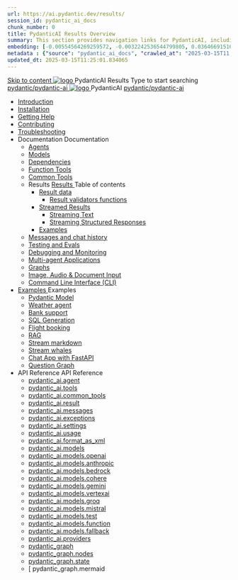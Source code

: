 ```yaml
---
url: https://ai.pydantic.dev/results/
session_id: pydantic_ai_docs
chunk_number: 0
title: PydanticAI Results Overview
summary: This section provides navigation links for PydanticAI, including access to documentation, installation instructions, and troubleshooting resources.
embedding: [-0.00554564269259572, -0.0032242536544799805, 0.03646691516041756, -0.009806722402572632, 0.016633259132504463, 0.0062209563329815865, -0.04028390347957611, 0.010746289044618607, 0.002930639311671257, 0.029963353648781776, 0.00651090033352375, -0.07722059637308121, -0.029405487701296806, -0.019305149093270302, 0.0294788908213377, 0.01259605959057808, -0.02451680600643158, 0.011223412118852139, -0.004837297834455967, 0.051734864711761475, 0.06606324762105942, -0.01600198820233345, 0.021228324621915817, 0.018248137086629868, 0.011150008998811245, -0.0013827405637130141, -0.013880622573196888, 0.05511143058538437, 0.022446824237704277, -0.03432352840900421, 0.018908770754933357, -0.01952536031603813, -0.013462222181260586, -0.0037325737066566944, 0.014621999114751816, 0.012397870421409607, -0.0054208566434681416, 0.02309277653694153, -0.0054648988880217075, 0.026131685823202133, 0.026748275384306908, -0.0441889725625515, 0.03596777096390724, 0.014409128576517105, -0.051294442266225815, 0.007472487632185221, 0.0113702192902565, 0.006033776793628931, 0.015517523512244225, -0.004690490663051605, -0.08749710768461227, 0.02748231217265129, -0.02880357764661312, 0.00025920651387423277, -0.016148794442415237, -0.005094210617244244, -0.04395408183336258, 0.010320547968149185, 0.0019029886461794376, -0.047976601868867874, 0.010805011726915836, -0.015223909169435501, 0.005061178933829069, 0.06852961331605911, -0.04812340810894966, 0.009821402840316296, -0.06988023966550827, 0.005868618842214346, -0.03103504702448845, -0.016618577763438225, 0.04683150351047516, 0.039902202785015106, -0.020479608327150345, -0.04994381591677666, -0.014005409553647041, -0.037817541509866714, 0.060895636677742004, 0.10440929979085922, -0.014878911897540092, -0.07211171090602875, -0.004150974098592997, 0.031181855127215385, 0.012126276269555092, -0.027864011004567146, -0.018042607232928276, -0.018835367634892464, -0.022916607558727264, -0.006874248385429382, -0.025133397430181503, -0.024590209126472473, -0.03035973384976387, -0.010988520458340645, -0.032620564103126526, 0.0026021581143140793, 0.06982151418924332, 0.009696616791188717, 0.004264750052243471, -0.0054648988880217075, -0.0004927217378281057, 0.02128704823553562, 0.0186591986566782, -0.03643755242228508, -0.04915105924010277, 0.033736299723386765, 0.027981456369161606, -0.005156603641808033, 0.021389812231063843, -0.021610023453831673, -0.024311276152729988, -0.02285788394510746, -0.11621259897947311, -0.01987769827246666, -0.05035487934947014, 0.02472233586013317, -0.05067785456776619, 0.0023727717343717813, 0.0007028395775705576, -0.008257905952632427, 0.007714719511568546, -0.03702478110790253, -0.030535902827978134, -0.003956454806029797, 0.026117004454135895, 0.013990728184580803, 0.046655334532260895, 0.02030343934893608, -0.0029434848111122847, -0.03905072063207626, -0.04738937318325043, -0.03555671125650406, 0.01259605959057808, 0.010225122794508934, 0.02946420945227146, -0.026219770312309265, -0.019892379641532898, -0.013498924672603607, -0.04756554216146469, -0.00017605397442821413, -0.023489156737923622, 0.036143939942121506, 0.015106462873518467, -0.019437275826931, 0.005534632131457329, 0.04474684223532677, -0.03385374695062637, -0.009520448744297028, -0.006830206140875816, -0.006147552281618118, -0.0461268313229084, 0.014144876040518284, 0.028231028467416763, 0.03176908195018768, -0.050296153873205185, -0.011942767538130283, -0.04606810584664345, 0.008955240249633789, 0.026557426899671555, 0.030858878046274185, 0.011495005339384079, -0.05246890336275101, -0.01864451728761196, 0.054494842886924744, -0.04210431128740311, -0.001154271769337356, -0.01801324635744095, -0.012603400275111198, -0.04765362665057182, -0.011333517730236053, -0.05346719175577164, -0.05026679486036301, -0.019730890169739723, -0.027643799781799316, -0.019818974658846855, 0.0033013273496180773, 0.0020241045858711004, -0.02937612496316433, -0.04724256321787834, -0.02505999244749546, -0.02128704823553562, -0.052938684821128845, -0.03855157643556595, 0.0022755118552595377, -0.043689828366041183, -0.04116474464535713, -0.0021323750261217356, -0.017352614551782608, -0.003857359755784273, 0.009579171426594257, -0.030858878046274185, 0.06606324762105942, 0.010526077821850777, 0.04216303303837776, 0.05176422744989395, 0.03311970829963684, 0.013821899890899658, -0.03529245778918266, 0.05898714438080788, -0.005468569230288267, 0.008588222786784172, 0.019393233582377434, -0.00877173151820898, -0.007854186929762363, 0.023459793999791145, 0.0006060385494492948, 0.020582372322678566, -0.029875269159674644, 0.010041614063084126, -0.00734036136418581, -0.01798388548195362, -0.039021361619234085, 0.04827021434903145, -0.046625975519418716, 0.02155129984021187, 0.008375352248549461, -0.023268945515155792, -0.003444464411586523, -0.056696951389312744, 0.0001119978551287204, 0.0035252084489911795, 0.02382681332528591, -0.021463215351104736, 0.05828246846795082, 0.031211216002702713, -0.012625421397387981, -0.017822397872805595, 0.030976323410868645, 0.057342901825904846, -0.04592129960656166, 0.019173024222254753, 0.011003201827406883, 0.019510680809617043, 0.013667752966284752, -0.025471054017543793, -0.011465644463896751, 0.01060682162642479, -0.06559346616268158, 0.01901153475046158, 0.0115317078307271, 0.02561786025762558, -0.0036334788892418146, 0.0012772228801622987, 0.0023030382581055164, 0.028319112956523895, 0.028509963303804398, 0.0055309622548520565, 0.005571334157139063, -0.009439704939723015, -0.02892102301120758, 0.03411800041794777, 0.049855731427669525, 0.043895360082387924, -0.03546862676739693, 0.01308052334934473, -0.02362128160893917, -0.012273084372282028, -0.026249131187796593, -0.0291559137403965, -0.012992438860237598, -0.04075368493795395, 0.016266239807009697, -0.011208731681108475, 0.03496948257088661, -0.03182780742645264, -0.0026480352971702814, -0.01931983046233654, -0.020934710279107094, -0.02551509626209736, 0.032180141657590866, -0.040137093514204025, -0.05088338255882263, 0.0239736195653677, 0.03643755242228508, 0.05563993752002716, -0.019158342853188515, -0.038375407457351685, 0.023268945515155792, 0.0015634968876838684, 0.028642090037465096, -0.000358530756784603, 0.011795960366725922, -0.0011836332269012928, -0.006830206140875816, 0.04780043289065361, 0.01479082740843296, 0.009483746252954006, 0.030095480382442474, 0.003596777096390724, -0.03294353932142258, -0.0029746813233941793, 0.0003885803744196892, 0.0404307097196579, 0.004220707807689905, 0.02736486680805683, -0.05355527624487877, 0.019672168418765068, -0.026997849345207214, 0.07956951856613159, 0.026806998997926712, 0.0294788908213377, -0.003670180682092905, 0.0529974065721035, 0.01701495796442032, -0.01021044235676527, 0.007369722705334425, -0.0037839561700820923, 0.018615156412124634, -0.017631547525525093, -0.0019011535914614797, 0.04060687869787216, -0.02846592105925083, -0.034705229103565216, 0.026645511388778687, -0.015091782435774803, -0.033413324505090714, -0.04184005782008171, -0.04765362665057182, 0.05975053831934929, -0.021272366866469383, 0.05155869573354721, -0.041575804352760315, -0.05687312036752701, -0.04395408183336258, 0.04495237022638321, 0.031974613666534424, -0.07052619010210037, 0.0043271430768072605, 0.0020663116592913866, -0.003883050987496972, -0.02275511994957924, -0.008485457859933376, 0.01335945725440979, -0.020920028910040855, -0.009513108059763908, 0.021815553307533264, -0.02074385993182659, -0.034940119832754135, -0.021800871938467026, 0.015458800829946995, -0.018365584313869476, 0.0373183973133564, -0.05496462434530258, -0.055258240550756454, -0.033971190452575684, -0.01275020744651556, 0.006334731820970774, 0.008301948197185993, 0.0025783018209040165, 0.03696605935692787, -0.005094210617244244, 0.006565953139215708, -0.0010111347073689103, -0.00047804100904613733, 0.0055750044994056225, 0.0283778365701437, -0.021507257595658302, 0.0002019746316364035, -0.007604614365845919, -0.002956330543383956, -0.02272575907409191, 0.016148794442415237, -0.06253987550735474, -0.01308052334934473, -0.0051676142029464245, 0.004330812953412533, -0.008199183270335197, 0.02529488503932953, -0.03752392530441284, -0.01933451183140278, 0.010746289044618607, -0.01076831016689539, 0.012074894271790981, 0.010636183433234692, -0.00025989467394538224, -0.009241514839231968, -0.023694686591625214, -0.020817264914512634, -0.0417226143181324, 0.012456593103706837, 0.0023470805026590824, 0.0261757280677557, 0.016736023128032684, 0.0082285450771451, -0.004473950248211622, 0.0016258900286629796, 0.045980021357536316, 0.03309034928679466, 0.00124877889174968, 0.012309785932302475, -0.012221701443195343, 0.06019096076488495, 0.04195750504732132, -0.024120427668094635, -0.011017882265150547, -0.0030572605319321156, 0.020230036228895187, 0.015723053365945816, -0.012214360758662224, 0.005556653253734112, 0.06183520331978798, 0.011605110950767994, 0.005318091716617346, 0.012170318514108658, -0.03267928957939148, -0.0006441167206503451, -0.00047482960508204997, 0.02959633618593216, 0.05710801109671593, 0.007641315925866365, 0.021008113399147987, -0.026087643578648567, 0.020670456811785698, -0.040254540741443634, 0.01667730137705803, -0.04970892518758774, -0.02671891450881958, -0.05323230102658272, 0.014262321405112743, 0.03852221369743347, 0.02538296952843666, 0.043543022125959396, -0.024751698598265648, -0.05886969715356827, -0.039256252348423004, -0.017954522743821144, -0.061893925070762634, 0.056902479380369186, 0.08755582571029663, -0.02042088471353054, -0.012647442519664764, -0.04292643070220947, -0.004492301028221846, 0.033413324505090714, 0.057695239782333374, -0.013388819061219692, -0.005707130767405033, -0.020538330078125, 0.0028572354931384325, 0.025588499382138252, 0.00045900195254944265, 0.0021562310867011547, 0.028671450912952423, -0.04175197333097458, -0.03922688961029053, 0.025559138506650925, -0.027805287390947342, -0.005512611474841833, 0.0042684199288487434, -0.03209206089377403, -0.013587008230388165, -0.03220950439572334, 0.013432861305773258, 0.01103256270289421, -0.003673850791528821, 0.00657329335808754, -0.01931983046233654, -0.06729643046855927, 0.0695866271853447, 0.0026039930526167154, 0.06394922733306885, -0.005560323596000671, 0.040812406688928604, 0.017073679715394974, -0.05472973361611366, 0.026439981535077095, 0.0004996033385396004, -0.011230752803385258, 0.023694686591625214, -0.014350405894219875, -0.00249939295463264, 0.00277282134629786, 0.016031349077820778, -0.030535902827978134, -0.012111595831811428, -0.013924664817750454, -0.009968210943043232, -0.01474678609520197, 0.04824085533618927, 0.005560323596000671, -0.024810420349240303, -0.01275754813104868, 0.019569402560591698, -0.048857443034648895, -0.009483746252954006, -0.0007533045718446374, -0.0030095481779426336, 0.08185970783233643, -0.01987769827246666, -0.046625975519418716, 0.00332518364302814, 0.02284320443868637, 0.0001813298586057499, 0.017748992890119553, 0.048974890261888504, -0.019628126174211502, 0.014629339799284935, -0.0008748793043196201, -0.04683150351047516, 0.013498924672603607, -0.012368508614599705, -0.015972625464200974, 0.003574755974113941, -0.0241644699126482, -0.014269662089645863, 0.04821149259805679, 0.019305149093270302, -0.028172306716442108, 0.016750704497098923, -0.014878911897540092, -0.004297781269997358, 0.030389094725251198, -0.04380727559328079, 0.003721563145518303, 0.013564987108111382, 0.02761443890631199, 0.020024504512548447, 0.03787626326084137, 0.0017543463036417961, 0.015238589607179165, -0.011729896999895573, 0.01874728314578533, 0.021668747067451477, -0.042456649243831635, 0.00016160264203790575, 3.7992103898432106e-05, 0.0004344576154835522, -0.03878646716475487, -0.03247375786304474, -0.03203333541750908, -0.023562559857964516, -0.010034273378551006, 0.01623687893152237, 0.0018772974144667387, 0.028568685054779053, 0.006551272235810757, -0.061893925070762634, -0.0064374967478215694, 0.014489873312413692, 0.01513582468032837, -0.03400055319070816, -0.015047740191221237, -0.0025287545286118984, 0.007846846245229244, -0.0351162888109684, 0.007912909612059593, 0.006910949945449829, 0.02350383624434471, 0.01679474674165249, -0.0051015508361160755, -0.003769275499507785, 0.01767558977007866, 0.07545891404151917, -0.016853468492627144, 0.024927865713834763, -0.018967492505908012, 0.017822397872805595, 0.018468348309397697, -0.013542965985834599, -0.006811855360865593, 0.006562282796949148, 0.003996826708316803, 0.008419394493103027, -0.005204316228628159, 0.028744854032993317, 0.014871572144329548, -0.033824384212493896, 0.03623202443122864, 0.03552734851837158, -0.002649870468303561, -0.03059462457895279, 0.010423312894999981, -0.005354793276637793, -0.01021044235676527, -0.006606325041502714, -0.012779569253325462, -0.021580662578344345, 0.0011304155923426151, 0.004011507611721754, -0.010871075093746185, -0.011223412118852139, 0.004976764786988497, -0.04022517800331116, -0.037612009793519974, 0.007993653416633606, 0.016192836686968803, -0.039784759283065796, 0.02121364325284958, 0.01296307798475027, -0.005160273984074593, 0.020920028910040855, 0.014937634579837322, 0.020949391648173332, -0.009960870258510113, -0.013645731844007969, -0.019716210663318634, -0.024252552539110184, 0.002826038980856538, 0.04251537099480629, -0.02903846837580204, -0.04474684223532677, 0.010166400112211704, -0.0036151278764009476, -0.04119410738348961, -0.0020883327815681696, 0.019598765298724174, 0.0023012033198028803, 0.0115317078307271, -0.0037619350478053093, 0.010034273378551006, -0.006936641409993172, -0.006977013312280178, -0.02451680600643158, -0.016530493274331093, 0.001664426876232028, -0.03634946793317795, -0.007160522509366274, 0.02516275830566883, -0.052498262375593185, 0.02781996876001358, 0.04562768340110779, -0.041340913623571396, -0.01296307798475027, 0.014115514233708382, 0.01330807525664568, 0.0010771979577839375, 0.009513108059763908, -0.006342072039842606, -0.006503560114651918, -0.03772945702075958, -0.040900491178035736, -0.00932225864380598, -0.029772505164146423, 0.040577515959739685, 0.034734588116407394, 0.024751698598265648, -0.004279430489987135, 0.0007308247149921954, 0.004011507611721754, -0.019789613783359528, 0.0023911227472126484, -0.026043601334095, 0.023900216445326805, 0.03209206089377403, -0.006811855360865593, -0.022711077705025673, 0.017235167324543, -0.03159291297197342, -0.01390998438000679, 0.00020621827570721507, 0.0022002733312547207, -0.01528263185173273, -0.006833876483142376, -0.0034811662044376135, 0.015488161705434322, -0.010019592940807343, 0.022358739748597145, -0.02075854130089283, -0.014710083603858948, -0.026968486607074738, -0.035732876509428024, 0.019026216119527817, -0.04251537099480629, 0.01591390371322632, 0.02275511994957924, -0.030301010236144066, -0.039814118295907974, 0.0364081896841526, 0.03811115399003029, 0.03212141990661621, 0.015356035903096199, 0.020993433892726898, -0.014555936679244041, 0.01109862606972456, 0.022887246683239937, 0.01689751073718071, 0.01396870706230402, -0.011326177045702934, 0.002202108269557357, -0.06083691492676735, -0.016486451029777527, 0.03159291297197342, -0.022035764530301094, 0.021228324621915817, -0.09319322556257248, 0.012948397547006607, 0.05114763602614403, -0.025661902502179146, 0.014710083603858948, 0.01955472305417061, 0.020230036228895187, 0.05267443135380745, 0.00438953610137105, -0.02143385447561741, 0.009138749912381172, 0.00369770685210824, 0.004037198610603809, 0.011810640804469585, -0.01986301690340042, 0.0373183973133564, -0.024751698598265648, -0.11051648110151291, -0.02924399822950363, 0.007428445387631655, -0.0006115438300184906, -0.015928583219647408, -0.022255975753068924, -0.004429908003658056, 0.0009790207259356976, 0.009498427622020245, 0.047859154641628265, -0.042897071689367294, -0.02473701722919941, 0.00540984608232975, -0.025324245914816856, 0.021140240132808685, -0.01330073457211256, 0.012184999883174896, 0.01474678609520197, -0.0010937137994915247, -0.013873282819986343, -0.03543926402926445, -0.02483978308737278, 0.02121364325284958, -0.014827529899775982, -0.0024131436366587877, 0.00281319348141551, -0.02077322266995907, -0.022711077705025673, 0.01767558977007866, -0.027526354417204857, -0.014093493111431599, 0.014959655702114105, 0.0030407446902245283, 0.018600475043058395, -0.020508969202637672, -0.0009982890915125608, -0.014034770429134369, -0.049297865480184555, 0.029302721843123436, -0.03188652917742729, 0.00883779488503933, -0.020009825006127357, -0.020582372322678566, -0.008257905952632427, -0.009065345861017704, -0.026586787775158882, -0.034617144614458084, 0.009021303616464138, 0.06236371025443077, -0.01999514363706112, -0.0032627906184643507, 0.01744069904088974, 0.013264033012092113, 0.002976516494527459, -0.001963546732440591, 0.016090070828795433, -0.01898217387497425, 0.005050168372690678, 0.004694161005318165, 0.0005326349637471139, -0.00040761943091638386, 0.004323472734540701, 0.01767558977007866, -0.02441404201090336, 0.032415036112070084, 0.01710304245352745, -0.01676538586616516, 0.01667730137705803, 0.00304808490909636, -0.01446785219013691, 0.007296319119632244, -0.00425373949110508, -0.012390529736876488, -0.00124877889174968, 0.030212925747036934, 0.0174260176718235, -0.023004692047834396, 0.014944975264370441, -0.02971378155052662, 0.013513605110347271, 0.010100336745381355, -0.009314917959272861, -0.004701501224189997, 0.013821899890899658, 0.004407886881381273, -0.010313207283616066, -0.008140460588037968, 0.014042111113667488, -0.0239736195653677, -0.03144610673189163, -0.037582650780677795, -0.044453226029872894, 0.003071941202506423, 0.00318755186162889, -0.00993884913623333, 0.008610243909060955, -0.02715933695435524, 0.005424526985734701, -0.101590596139431, -0.007138501387089491, -0.006217285990715027, -0.011693195439875126, 0.04979700967669487, -0.03212141990661621, 0.010849053971469402, 0.025970198214054108, -0.02207980677485466, -0.021683426573872566, 0.016075391322374344, -0.005402505863457918, -0.025427011772990227, -0.006606325041502714, 0.029097191989421844, -0.017866438254714012, 0.043337494134902954, -0.01269148476421833, 0.02682168036699295, -0.013719134964048862, -0.02387085370719433, -0.01054075825959444, -0.000601450854446739, 0.02949357219040394, -0.04659661278128624, -0.004855649080127478, 0.0037949667312204838, 0.01655985414981842, 0.03391246870160103, 0.013264033012092113, -0.02937612496316433, -0.046332359313964844, -0.004650118760764599, 0.02395893819630146, -0.008727689273655415, 0.03005143813788891, 0.00015644144150428474, 0.03432352840900421, 0.008272587321698666, -0.012361167930066586, 0.012992438860237598, -0.020494287833571434, 0.01143628265708685, 0.011553728953003883, 0.025250842794775963, -0.011671174317598343, -0.01528263185173273, -0.011847343295812607, 0.011230752803385258, 0.03012484312057495, 0.003093962324783206, 0.03314907103776932, -0.006874248385429382, 0.017191125079989433, 0.016912192106246948, 0.02715933695435524, -0.041781336069107056, 0.011223412118852139, 0.006866907700896263, 0.004532672930508852, -0.0102691650390625, 0.0054869200102984905, -0.018600475043058395, -0.026792317628860474, -0.028319112956523895, -0.0002949907793663442, -0.04230984300374985, 0.018615156412124634, -0.0026865722611546516, -0.01556156575679779, -0.007648656144738197, 0.037582650780677795, 0.001271717599593103, -0.01591390371322632, -0.019833656027913094, 0.00419134646654129, 0.013388819061219692, -0.0016690145712345839, -0.014900933019816875, -0.03452906012535095, 0.05332038551568985, -0.030829517170786858, -0.025705944746732712, 0.03438225015997887, -0.030212925747036934, -0.00850013829767704, 0.0038206579629331827, -0.030858878046274185, 0.00883045420050621, -0.007211904972791672, 0.018262818455696106, -0.015091782435774803, -0.0035270436201244593, 0.005967713426798582, -0.027981456369161606, 0.012603400275111198, -0.0027251089923083782, 0.006011755671352148, 0.010812352411448956, 0.013036481104791164, 0.05478845536708832, 0.02087598666548729, 0.0012992438860237598, 0.023004692047834396, -0.028010819107294083, 0.03220950439572334, -0.02539764903485775, -0.035820960998535156, -0.010261825285851955, 0.03165163844823837, 0.01335211656987667, 0.02968442067503929, 0.01082703284919262, -0.013498924672603607, -0.02250554785132408, -0.022373421117663383, 0.06917556375265121, -0.0077000390738248825, -0.04292643070220947, 0.008852475322782993, 0.03156355395913124, -0.022931288927793503, -0.007993653416633606, 0.03303162381052971, -0.01137755997478962, 0.002679231809452176, -0.005130912642925978, 0.003627973608672619, -0.01764622889459133, -0.008272587321698666, 0.02241746336221695, 0.00938832201063633, -0.043454937636852264, 0.04116474464535713, 0.0035710856318473816, -0.005119902081787586, 0.037905625998973846, -0.022564269602298737, 0.006411805283278227, 0.0018360078101977706, 0.011583089828491211, -0.0012652947334572673, 0.0028755865059792995, -0.021052155643701553, -0.042985156178474426, -0.011663833633065224, -0.018835367634892464, -0.011773939244449139, -0.00397847592830658, -0.008705668151378632, 0.041781336069107056, -0.011142668314278126, -0.01005629450082779, 0.021228324621915817, -0.020259397104382515, 0.02648402377963066, -0.00905800610780716, -0.044864289462566376, -0.014974337071180344, -0.011061924509704113, -0.022564269602298737, 0.06048457697033882, -0.0077000390738248825, -0.038698382675647736, -0.010562779381871223, -0.013153927400708199, -0.011678515002131462, -0.016398366540670395, -0.018292179331183434, 0.027467630803585052, -0.019804295152425766, -0.014548595994710922, 0.04242728650569916, 0.02883293852210045, 0.02394425868988037, 0.07310999929904938, 0.05255698785185814, 0.0009808557806536555, -0.028128264471888542, 0.050296153873205185, -0.016163475811481476, -0.013315415009856224, 0.0005363051313906908, 0.026425300166010857, 0.04721320420503616, 0.006738451775163412, -0.013667752966284752, 0.024428721517324448, -0.024531487375497818, 0.027790607884526253, 0.0395205058157444, 0.01054075825959444, -0.02118428237736225, 0.03966731205582619, -0.01027650572359562, 0.006004415452480316, 0.03491075709462166, 0.02406170405447483, 0.0010753629030659795, 0.0009597522439435124, 0.02285788394510746, 0.016589216887950897, 0.01569369249045849, -0.015811137855052948, -0.005949362646788359, 0.018527071923017502, -0.0030407446902245283, -0.02407638542354107, 0.015091782435774803, 0.014086153358221054, -0.005288730375468731, 0.014365087263286114, 0.010063635185360909, -0.00037550536217167974, -0.011898725293576717, 0.01901153475046158, -0.009865445084869862, 0.0017057164805009961, -0.012214360758662224, -0.007288978435099125, -0.012625421397387981, -0.022006403654813766, -0.024355318397283554, 0.018027927726507187, 0.018908770754933357, 0.0007262369617819786, 0.01180330105125904, -0.001245108782313764, 0.013821899890899658, 0.0109811807051301, -0.015957945957779884, 0.02031811885535717, -0.029992716386914253, 0.0006909114890731871, 0.027555715292692184, -0.01777835562825203, 0.02861272729933262, 0.019070258364081383, 0.015356035903096199, -0.02018599398434162, -0.0033563801553100348, 0.01842430606484413, 0.00855886097997427, -0.024707656353712082, 0.010562779381871223, 0.018820686265826225, 0.031181855127215385, 0.0364081896841526, -0.008742370642721653, -0.01468072272837162, -0.01931983046233654, 0.027188697829842567, 0.026043601334095, 0.004415227100253105, 0.011693195439875126, -0.027408909052610397, 0.030183564871549606, -0.005512611474841833, -0.006991694215685129, 0.024443402886390686, -0.0005101551068946719, 0.02639593929052353, 0.005354793276637793, -0.00014164602907840163, -0.007912909612059593, -0.02614636719226837, -0.0014763301005586982, -0.007744080852717161, 0.022153209894895554, 0.019070258364081383, -0.03458778187632561, 0.021331090480089188, 0.00637877406552434, 0.006540261674672365, -0.027541035786271095, -0.01998046226799488, -0.010834373533725739, -0.028950383886694908, 0.013990728184580803, -0.014820189215242863, -0.03764137253165245, 0.00944704469293356, 0.018791325390338898, -0.0035288785584270954, 0.025999559089541435, -0.04139963537454605, -0.017631547525525093, -0.05152933672070503, -0.0030187235679477453, 0.002403968246653676, 0.0130218006670475, 0.01601666770875454, -0.005732822231948376, -0.010122357867658138, -0.01899685524404049, 0.004341823514550924, 0.010944478213787079, -0.00042115323594771326, 0.027203379198908806, -0.025471054017543793, 0.009182792156934738, 0.03159291297197342, 0.015928583219647408, 0.0074467966333031654, 0.006404465064406395, -0.004745543468743563, 0.003251780057325959, -0.07898228615522385, 0.03367757797241211, 0.01125277392566204, -0.02429659478366375, -0.030829517170786858, 0.017866438254714012, 0.017910480499267578, -0.00596404355019331, 0.006143882405012846, -0.04694895073771477, -0.01732325181365013, -0.02350383624434471, -0.005332772620022297, 0.00850013829767704, 0.027129974216222763, 0.013660412281751633, 0.003092127153649926, -0.0032224184833467007, -0.027203379198908806, 0.010225122794508934, 0.01082703284919262, 0.014313704334199429, -0.013645731844007969, 0.004011507611721754, 0.014387108385562897, -0.004000497050583363, 0.024795740842819214, -0.04436514154076576, -0.00527404947206378, -0.05807693675160408, -0.023107457906007767, -0.013183288276195526, -0.05816502124071121, 0.004562034271657467, -0.01601666770875454, -0.005776864476501942, -0.029405487701296806, 0.019907059147953987, -0.01048937626183033, 0.023004692047834396, 0.015356035903096199, -0.00910204742103815, -0.011619791388511658, 0.09448512643575668, -0.013821899890899658, -0.0031380043365061283, 0.025779347866773605, -0.006745791994035244, 0.006253987550735474, -0.0001937167253345251, 0.005773194134235382, 0.0003807812463492155, -0.013939346186816692, -0.02209448628127575, 0.03611457720398903, 0.011487665586173534, -0.01679474674165249, 0.00665403762832284, -0.010849053971469402, -0.0020626415498554707, 0.034499697387218475, 0.03358949348330498, 0.012155638076364994, 0.003117818385362625, 0.04019581899046898, -0.01776367425918579, -0.017499420791864395, 0.02109619788825512, 0.010291186161339283, 0.013498924672603607, -0.0163249634206295, 0.03629074618220329, 0.04436514154076576, 0.010504056699573994, -0.034852035343647, -0.02262299321591854, 0.0038096474017947912, -0.022784480825066566, 0.025221481919288635, -0.011172030121088028, -0.0062209563329815865, -0.010173740796744823, -0.0020222694147378206, 0.03188652917742729, 0.011524367146193981, -0.021125558763742447, 0.0029673411045223475, 0.009417683817446232, 0.020024504512548447, 0.04084176942706108, -0.021331090480089188, 0.005156603641808033, -0.005156603641808033, -0.041017938405275345, 0.03203333541750908, -0.003440794302150607, -0.007344031240791082, -0.0009845258900895715, -0.03159291297197342, -0.007219245191663504, 0.049503397196531296, 0.028245709836483, 0.022211933508515358, -0.04019581899046898, 0.01776367425918579, 0.0023470805026590824, 0.03364821523427963, -0.009160771034657955, -0.0682947188615799, 0.00425006914883852, -0.00800833385437727, -0.0038169878534972668, 0.03634946793317795, -0.008368011564016342, 0.008786411955952644, 0.003075611311942339, 0.002290192758664489, 0.016369005665183067, 0.02131640911102295, 0.012243722565472126, 0.014137535355985165, 0.01667730137705803, 0.032620564103126526, -0.01060682162642479, -0.01899685524404049, -0.008353331126272678, 0.020567692816257477, -0.011472984217107296, -0.024692974984645844, 0.03047717921435833, -0.007663337048143148, -0.04292643070220947, 0.009072686545550823, -0.0036187979858368635, 0.014365087263286114, -0.0025324246380478144, 0.035732876509428024, -0.0007055922178551555, 0.025588499382138252, -0.01722048781812191, 0.020494287833571434, 0.017587505280971527, 0.02096407115459442, 0.019173024222254753, 0.006004415452480316, -0.044981732964515686, 0.010716927237808704, -0.017147082835435867, 0.003216913202777505, -0.023812131956219673, -0.015356035903096199, -0.00588329927995801, 0.030623987317085266, 0.03558607026934624, 0.01330807525664568, 0.011517026461660862, -0.00369954202324152, -0.027893371880054474, 0.009469065815210342, -0.03168099746108055, 0.006969673093408346, -0.03514564782381058, -0.026117004454135895, 0.011326177045702934, -0.00938098132610321, -0.006767813116312027, -0.015488161705434322, 0.013374137692153454, 0.013330096378922462, 0.004613417200744152, -0.019187703728675842, -0.00568877998739481, -0.018394945189356804, -0.003235264215618372, 0.004984105471521616, 0.01286765281111002, 0.0012744702398777008, -0.016721343621611595, -0.009072686545550823, 0.011348198167979717, -0.016163475811481476, -0.024149788543581963, 0.01788111962378025, 0.012713505886495113, 0.027746565639972687, 0.006606325041502714, -0.02406170405447483, 0.010181080549955368, -0.023782771080732346, -0.0026865722611546516, 0.0007932177977636456, -0.016530493274331093, 0.008294608443975449, -0.023547878488898277, -0.009358960203826427, 0.014254981651902199, 0.031181855127215385, 0.029009107500314713, -0.04765362665057182, 0.011781279928982258, -0.02407638542354107, -0.034470334649086, -0.00387571076862514, -0.0017938007367774844, -0.0031508500687777996, -0.010966499336063862, 0.0034352890215814114, 0.01375583652406931, -0.0007491756114177406, 0.013939346186816692, 0.012368508614599705, 0.027673162519931793, 0.00295082526281476, 0.003857359755784273, -0.02395893819630146, 0.01556156575679779, 0.027408909052610397, 0.01876196265220642, -0.007461477071046829, -0.005028147250413895, -0.007094459142535925, 0.017293890938162804, 0.0006597149767912924, -0.022476185113191605, -0.016736023128032684, 0.018629835918545723, -0.01855643279850483, -0.010893096216022968, 0.01667730137705803, -0.03755328804254532, -0.01308052334934473, -0.01688283123075962, -0.036055855453014374, 0.004745543468743563, -0.0042023565620183945, 0.01473944541066885, 0.006316380575299263, 0.004407886881381273, 0.05032551661133766, -0.008257905952632427, -0.001755263889208436, 0.016295602545142174, 0.005472239106893539, -0.017690271139144897, 0.0009790207259356976, -0.010460014455020428, -0.011671174317598343, -0.03002207726240158, 0.014673382043838501, -0.0067568025551736355, 0.014710083603858948, -0.003607787424698472, -0.004873999860137701, -0.002800347749143839, -0.006268668454140425, 0.00944704469293356, 0.01887940987944603, 0.023694686591625214, -0.0005211656680330634, 0.00775142153725028, 0.003264625556766987, 0.008690987713634968, -0.02607296220958233, -0.012581379152834415, 0.005061178933829069, 0.0014726599911227822, -0.016295602545142174, 0.009153430350124836, 0.015223909169435501, 0.03159291297197342, -0.017528781667351723, -0.02240278199315071, 0.04160516709089279, 0.019818974658846855, -0.010951818898320198, -0.006852227263152599, -0.015634968876838684, 0.0032003975939005613, -0.027761245146393776, -0.021331090480089188, 0.008984602056443691, 0.03388310596346855, -0.011832661926746368, -0.013506264425814152, 0.015047740191221237, -0.007993653416633606, 0.023136818781495094, -0.030888240784406662, 0.016633259132504463, 0.008463436737656593, 0.004338153637945652, -0.03138738498091698, 0.0086175836622715, -0.011010541580617428, 0.018820686265826225, -0.01766090840101242, -0.04994381591677666, -0.002517743967473507, -0.049738287925720215, 0.004760224372148514, -0.002842554822564125, -0.013396158814430237, -0.011245433241128922, -0.03171036019921303, 0.002525084186345339, 0.0016543339006602764, 0.006213615648448467, 0.003303162520751357, 0.021610023453831673, -0.03884519264101982, 0.0014882582472637296, -0.046625975519418716, -0.016647938638925552, 0.014313704334199429, 0.026806998997926712, -0.001967216841876507, 0.0017424182733520865, 0.005699790548533201, 0.0029012777376919985, 0.02914123423397541, -0.01269148476421833, -0.0016680971020832658, -0.03922688961029053, 0.0017947183223441243, 0.0031857166904956102, -0.008610243909060955, -0.007912909612059593, 0.022740438580513, 0.016589216887950897, -0.01219233963638544, -0.01689751073718071, 0.02958165481686592, -0.0091681107878685, 0.036701805889606476, 0.016941552981734276, 0.015634968876838684, -0.0010120522929355502, 0.03215078264474869, 0.03244439512491226, 0.0061989352107048035, 0.010122357867658138, -0.005380484741181135, -0.0016332303639501333, -0.012625421397387981, -0.0164570901542902, 0.04239792749285698, 0.008889177814126015, 0.0025801369920372963, 0.019789613783359528, 0.001247861422598362, 0.016369005665183067, -0.04360174387693405, 0.03893327713012695, 0.016501132398843765, -0.0032187483739107847, 0.014820189215242863, -0.018585793673992157, 0.02262299321591854, 0.051969755440950394, 0.00438953610137105, 0.015165186487138271, -0.021947680041193962, 0.002840719884261489, 0.0058062258176505566, -0.020582372322678566, 0.014570617116987705, -0.003123323665931821, 0.02673359587788582, 0.02130172774195671, -0.04195750504732132, 0.0068008447997272015, 0.010533418506383896, 0.0004922629450447857, 0.014930294826626778, -0.003578426083549857, 0.024927865713834763, -0.012698824517428875, 0.023122137412428856, -0.00938832201063633, -0.008448755368590355, 0.012324466370046139, 0.03259120509028435, -0.004195016343146563, -0.022358739748597145, 0.0008395538316108286, 0.002080992329865694, -0.01369711384177208, 0.0007606449071317911, -0.0026425300166010857, 0.011898725293576717, -0.008147801272571087, -0.0033563801553100348, -0.015356035903096199, 0.01214095763862133, 0.01954004168510437, 0.02538296952843666, -0.008235884830355644, -0.00249939295463264, 0.0035233732778578997, -0.013234671205282211, 0.016647938638925552, -0.05420122668147087, 0.017969204112887383, -0.012449252419173717, -0.0033857414964586496, -0.0034334538504481316, 0.02275511994957924, -0.021331090480089188, 0.02285788394510746, -0.000784959876909852, -0.010709586553275585, -0.005263038910925388, -0.0005193305551074445, 0.012779569253325462, -0.0001218041215906851, 0.033941831439733505, -0.016750704497098923, -0.016266239807009697, -0.017734313383698463, -0.024781059473752975, 0.0163249634206295, 0.01779303513467312, -0.0536433607339859, 0.030301010236144066, -0.013990728184580803, 0.02629317343235016, 0.0028976076282560825, 0.0018057288834825158, 0.008969921618700027, 0.0019543711096048355, 0.004591396078467369, -0.01369711384177208]
metadata : {"source": "pydantic_ai_docs", "crawled_at": "2025-03-15T11:25:01.832555", "url_path": "/results/", "chunk_size": 5000}
updated_dt: 2025-03-15T11:25:01.834065
---
```

[ Skip to content ](https://ai.pydantic.dev/results/#structured-result-validation)
[ ![logo](https://ai.pydantic.dev/img/logo-white.svg) ](https://ai.pydantic.dev/ "PydanticAI")
PydanticAI 
Results 
Type to start searching
[ pydantic/pydantic-ai  ](https://github.com/pydantic/pydantic-ai "Go to repository")
[ ![logo](https://ai.pydantic.dev/img/logo-white.svg) ](https://ai.pydantic.dev/ "PydanticAI") PydanticAI 
[ pydantic/pydantic-ai  ](https://github.com/pydantic/pydantic-ai "Go to repository")
  * [ Introduction  ](https://ai.pydantic.dev/)
  * [ Installation  ](https://ai.pydantic.dev/install/)
  * [ Getting Help  ](https://ai.pydantic.dev/help/)
  * [ Contributing  ](https://ai.pydantic.dev/contributing/)
  * [ Troubleshooting  ](https://ai.pydantic.dev/troubleshooting/)
  * Documentation  Documentation 
    * [ Agents  ](https://ai.pydantic.dev/agents/)
    * [ Models  ](https://ai.pydantic.dev/models/)
    * [ Dependencies  ](https://ai.pydantic.dev/dependencies/)
    * [ Function Tools  ](https://ai.pydantic.dev/tools/)
    * [ Common Tools  ](https://ai.pydantic.dev/common_tools/)
    * Results  [ Results  ](https://ai.pydantic.dev/results/) Table of contents 
      * [ Result data  ](https://ai.pydantic.dev/results/#structured-result-validation)
        * [ Result validators functions  ](https://ai.pydantic.dev/results/#result-validators-functions)
      * [ Streamed Results  ](https://ai.pydantic.dev/results/#streamed-results)
        * [ Streaming Text  ](https://ai.pydantic.dev/results/#streaming-text)
        * [ Streaming Structured Responses  ](https://ai.pydantic.dev/results/#streaming-structured-responses)
      * [ Examples  ](https://ai.pydantic.dev/results/#examples)
    * [ Messages and chat history  ](https://ai.pydantic.dev/message-history/)
    * [ Testing and Evals  ](https://ai.pydantic.dev/testing-evals/)
    * [ Debugging and Monitoring  ](https://ai.pydantic.dev/logfire/)
    * [ Multi-agent Applications  ](https://ai.pydantic.dev/multi-agent-applications/)
    * [ Graphs  ](https://ai.pydantic.dev/graph/)
    * [ Image, Audio & Document Input  ](https://ai.pydantic.dev/input/)
    * [ Command Line Interface (CLI)  ](https://ai.pydantic.dev/cli/)
  * [ Examples  ](https://ai.pydantic.dev/examples/)
Examples 
    * [ Pydantic Model  ](https://ai.pydantic.dev/examples/pydantic-model/)
    * [ Weather agent  ](https://ai.pydantic.dev/examples/weather-agent/)
    * [ Bank support  ](https://ai.pydantic.dev/examples/bank-support/)
    * [ SQL Generation  ](https://ai.pydantic.dev/examples/sql-gen/)
    * [ Flight booking  ](https://ai.pydantic.dev/examples/flight-booking/)
    * [ RAG  ](https://ai.pydantic.dev/examples/rag/)
    * [ Stream markdown  ](https://ai.pydantic.dev/examples/stream-markdown/)
    * [ Stream whales  ](https://ai.pydantic.dev/examples/stream-whales/)
    * [ Chat App with FastAPI  ](https://ai.pydantic.dev/examples/chat-app/)
    * [ Question Graph  ](https://ai.pydantic.dev/examples/question-graph/)
  * API Reference  API Reference 
    * [ pydantic_ai.agent  ](https://ai.pydantic.dev/api/agent/)
    * [ pydantic_ai.tools  ](https://ai.pydantic.dev/api/tools/)
    * [ pydantic_ai.common_tools  ](https://ai.pydantic.dev/api/common_tools/)
    * [ pydantic_ai.result  ](https://ai.pydantic.dev/api/result/)
    * [ pydantic_ai.messages  ](https://ai.pydantic.dev/api/messages/)
    * [ pydantic_ai.exceptions  ](https://ai.pydantic.dev/api/exceptions/)
    * [ pydantic_ai.settings  ](https://ai.pydantic.dev/api/settings/)
    * [ pydantic_ai.usage  ](https://ai.pydantic.dev/api/usage/)
    * [ pydantic_ai.format_as_xml  ](https://ai.pydantic.dev/api/format_as_xml/)
    * [ pydantic_ai.models  ](https://ai.pydantic.dev/api/models/base/)
    * [ pydantic_ai.models.openai  ](https://ai.pydantic.dev/api/models/openai/)
    * [ pydantic_ai.models.anthropic  ](https://ai.pydantic.dev/api/models/anthropic/)
    * [ pydantic_ai.models.bedrock  ](https://ai.pydantic.dev/api/models/bedrock/)
    * [ pydantic_ai.models.cohere  ](https://ai.pydantic.dev/api/models/cohere/)
    * [ pydantic_ai.models.gemini  ](https://ai.pydantic.dev/api/models/gemini/)
    * [ pydantic_ai.models.vertexai  ](https://ai.pydantic.dev/api/models/vertexai/)
    * [ pydantic_ai.models.groq  ](https://ai.pydantic.dev/api/models/groq/)
    * [ pydantic_ai.models.mistral  ](https://ai.pydantic.dev/api/models/mistral/)
    * [ pydantic_ai.models.test  ](https://ai.pydantic.dev/api/models/test/)
    * [ pydantic_ai.models.function  ](https://ai.pydantic.dev/api/models/function/)
    * [ pydantic_ai.models.fallback  ](https://ai.pydantic.dev/api/models/fallback/)
    * [ pydantic_ai.providers  ](https://ai.pydantic.dev/api/providers/)
    * [ pydantic_graph  ](https://ai.pydantic.dev/api/pydantic_graph/graph/)
    * [ pydantic_graph.nodes  ](https://ai.pydantic.dev/api/pydantic_graph/nodes/)
    * [ pydantic_graph.state  ](https://ai.pydantic.dev/api/pydantic_graph/state/)
    * [ pydantic_graph.mermaid